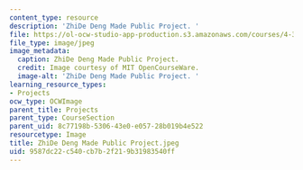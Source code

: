 ```yaml
---
content_type: resource
description: 'ZhiDe Deng Made Public Project. '
file: https://ol-ocw-studio-app-production.s3.amazonaws.com/courses/4-301-introduction-to-the-visual-arts-spring-2007/9587dc22c540cb7b2f219b31983540ff_ZhiDeDengMadePublicProject.jpeg
file_type: image/jpeg
image_metadata:
  caption: ZhiDe Deng Made Public Project.
  credit: Image courtesy of MIT OpenCourseWare.
  image-alt: 'ZhiDe Deng Made Public Project. '
learning_resource_types:
- Projects
ocw_type: OCWImage
parent_title: Projects
parent_type: CourseSection
parent_uid: 8c77198b-5306-43e0-e057-28b019b4e522
resourcetype: Image
title: ZhiDe Deng Made Public Project.jpeg
uid: 9587dc22-c540-cb7b-2f21-9b31983540ff
---
```

